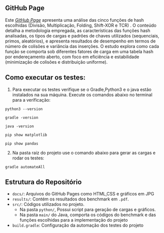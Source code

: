 ## GitHub Page
Este [_GitHub Page_](https://erikalvesalmeida.github.io/hashing-analysis/ ) apresenta uma análise das cinco funções de hash escolhidas (Divisão, Multiplicação, Folding, Shift-XOR e TCR) . O conteúdo detalha a metodologia empregada, as características das funções hash analisadas, os tipos de cargas e padrões de chaves utilizados (sequenciais, primos, aleatórios), e apresenta resultados de desempenho em termos de número de colisões e variância das inserções. O estudo explora como cada função se comporta sob diferentes fatores de carga em uma tabela hash por endereçamento aberto, com foco em eficiência e estabilidade (minimização de colisões e distribuição uniforme).


## Como executar os testes:
1. Para executar os testes verifique se o Gradle,Python3 e o java estão instalados na sua máquina. Execute os comandos abaixo no terminal para a verificação:
```
python3 --version
```
```
gradle -version
```
```
java -version
```
```
pip show matplotlib
```
```
pip show pandas
```

2. Na pasta raiz do projeto use o comando abaixo para gerar as cargas e rodar os testes:
```
gradle automateAll
```
## Estrutura do Repositório

- `docs/`:  Arquivos do GitHub Pages como HTML,CSS e gráficos em JPG
- `results/`: Contém os resultados dos benchmark em `.pdf`.
- `src/`: Códigos utilizados no projeto.  
  - Na pasta `python/`, Possui script para geração de cargas e gráficos.
  - Na pasta `main/` do Java, comporta os códigos do benchmark e das funções escolhidas para a implementação do projeto
- `build.gradle`: Configuração da automação dos testes do projeto  
